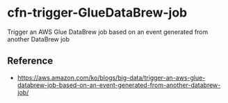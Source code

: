 # cfn-trigger-GlueDataBrew-job
Trigger an AWS Glue DataBrew job based on an event generated from another DataBrew job

## Reference
- https://aws.amazon.com/ko/blogs/big-data/trigger-an-aws-glue-databrew-job-based-on-an-event-generated-from-another-databrew-job/
